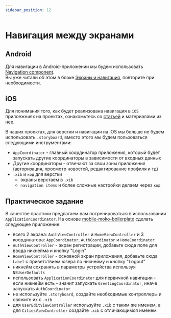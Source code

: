 ```yaml
---
sidebar_position: 12
---
```


# Навигация между экранами

## Android 

Для навигации в Android-приложении мы будем использовать [Navigation component](https://developer.android.com/guide/navigation).  
Вы уже читали об этом в блоке [Экраны и навигация](/university/android-basics/user-interface#экраны-и-навигация), повторите при необходимости.

## iOS

Для понимания того, как будет реализована навигация в `iOS` прилоежниях на проектах, ознакомьтесь со [статьей](/learning/ios/navigation) и материалами из нее.

В наших проектах, для верстки и навигации на iOS мы больше не будем использовать `.storyboard`, вместо этого мы будем пользоваться следующими инструментами:
- `AppCoordinator` - главный координатор приложения, который будет запускать другие координаторы в зависимости от входных данных
- Другие координаторы - отвечают за свои зоны приложения (авторизация, просмотр новостей, редактирование профиля и тд)
- `.xib` и `код` для верстки
    - экраны верстаем в `.xib`
    - `navigation items` и более сложные настройки делаем через `код`

## Практическое задание

В качестве практики предлагаем вам потренироваться в использовании `ApplicationCoordinator`. На основе [mobile-moko-boilerplate](https://gitlab.icerockdev.com/scl/boilerplate/mobile-moko-boilerplate) сделать следующее приложение:
- всего 2 экрана: `AuthViewController` и `HomeViewController` и 3 координатора: `AppCoordinator`, `AuthCoordinator` и `HomeCoordinator`
- `AuthViewController` - экран регистрации, добавьте сюда поле для ввода никнейма и кнопку "Login"
- `HomeViewController` - основной экран приложения, добавьте сюда `Label` с приветствием юзера по никнейму и кнопку "Logout"
- никнейм сохранять в параметры устройства используя `NSUserDefaults`
- использовать `ApplicationCoordinator` для первичной навигации - если никнейм есть - значит запускать `GreetingCoordinator`, иначе запускать `AuthCoordinator`
- не используйте `.storyboard`, создайте необходимые контроллеры и свяжите их с `.xib`
- для `UserEditViewController` используйте `.xib` с таким же именем, а для `CitiesViewController` создайте `.xib` с отличающимся именем
